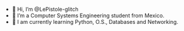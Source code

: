 - 👋 Hi, I’m @LePistole-glitch
- 👀 I’m a Computer Systems Engineering student from Mexico.
- 🌱 I am currently learning Python, O.S., Databases and Networking.


<!---
LePistole-glitch/LePistole-glitch is a ✨ special ✨ repository because its `README.md` (this file) appears on your GitHub profile.
You can click the Preview link to take a look at your changes.
--->
